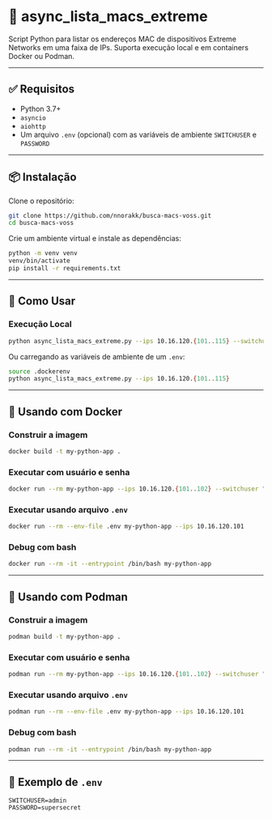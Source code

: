 # 🧠 async_lista_macs_extreme

Script Python para listar os endereços MAC de dispositivos Extreme Networks em uma faixa de IPs. Suporta execução local e em containers Docker ou Podman.

---

## ✅ Requisitos

- Python 3.7+
- `asyncio`
- `aiohttp`
- Um arquivo `.env` (opcional) com as variáveis de ambiente `SWITCHUSER` e `PASSWORD`

---

## 📦 Instalação

Clone o repositório:

```bash
git clone https://github.com/nnorakk/busca-macs-voss.git
cd busca-macs-voss
```

Crie um ambiente virtual e instale as dependências:

```bash
python -m venv venv
venv/bin/activate
pip install -r requirements.txt
```

---

## 🚀 Como Usar

### Execução Local

```bash
python async_lista_macs_extreme.py --ips 10.16.120.{101..115} --switchuser SWITCHUSER --password PASSWORD
```

Ou carregando as variáveis de ambiente de um `.env`:

```bash
source .dockerenv
python async_lista_macs_extreme.py --ips 10.16.120.{101..115}
```

---

## 🐳 Usando com Docker

### Construir a imagem

```bash
docker build -t my-python-app .
```

### Executar com usuário e senha

```bash
docker run --rm my-python-app --ips 10.16.120.{101..102} --switchuser "SWITCHUSER" --password "PASSWORD"
```

### Executar usando arquivo `.env`

```bash
docker run --rm --env-file .env my-python-app --ips 10.16.120.101
```

### Debug com bash

```bash
docker run --rm -it --entrypoint /bin/bash my-python-app
```

---

## 🧪 Usando com Podman

### Construir a imagem

```bash
podman build -t my-python-app .
```

### Executar com usuário e senha

```bash
podman run --rm my-python-app --ips 10.16.120.{101..102} --switchuser "SWITCHUSER" --password "PASSWORD"
```

### Executar usando arquivo `.env`

```bash
podman run --rm --env-file .env my-python-app --ips 10.16.120.101
```

### Debug com bash

```bash
podman run --rm -it --entrypoint /bin/bash my-python-app
```

---

## 🧾 Exemplo de `.env`

```dotenv
SWITCHUSER=admin
PASSWORD=supersecret
```

